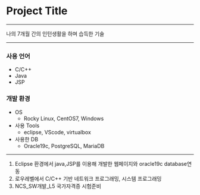 # Project Title 
___
나의 7개월 간의 인턴생활을 하며 습득한 기술
___
### 사용 언어
  + C/C++
  + Java
  + JSP

### 개발 환경
  + OS
    - Rocky Linux, CentOS7, Windows
  + 사용 Tools
    - eclipse, VScode, virtualbox
  + 사용한 DB
    - Oracle19c, PostgreSQL, MariaDB
___


1. Eclipse 환경에서 java,JSP를 이용해 개발한 웹페이지와 oracle19c database연동
2. 로우레벨에서 C/C++ 기반 네트워크 프로그래밍, 시스템 프로그래밍 
3. NCS_SW개발_L5 국가자격증 시험준비

